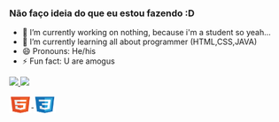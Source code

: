 ### Não faço ideia do que eu estou fazendo :D

- 🔭 I’m currently working on nothing, because i'm a student so yeah...
- 🌱 I’m currently learning all about programmer (HTML,CSS,JAVA)
- 😄 Pronouns: He/his
- ⚡ Fun fact: U are amogus

<div>
  <a href="https://github.com/K1ng012">
  <img height="180em" src="https://github-readme-stats.vercel.app/api?username=K1ng012&show_icons=true&theme=outrun&include_all_commits=true&count_private=true"/>
  <img height="180em" src="https://github-readme-stats.vercel.app/api/top-langs/?username=K1ng012&layout=compact&langs_count=7&theme=outrun"/>
</div>

<div style="display: inline_block"><br>
  <img align="center" height="30" width="40" src="https://raw.githubusercontent.com/devicons/devicon/master/icons/html5/html5-original.svg">
  <img align="center" height="30" width="40" src="https://raw.githubusercontent.com/devicons/devicon/master/icons/css3/css3-original.svg">
</div>
